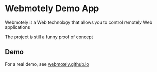 # Webmotely Demo App

Webmotely is a Web technology that allows you to control remotely Web applications 

The project is still a funny proof of concept

## Demo

For a real demo, see [webmotely.github.io](http://webmotely.github.io/demo)

